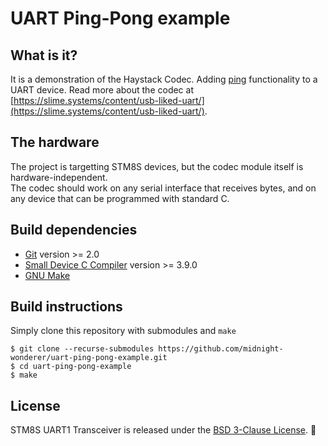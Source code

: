 # UART Ping-Pong example

## What is it?

It is a demonstration of the Haystack Codec.
Adding [ping](https://en.wiktionary.org/wiki/pinging#English) functionality to a UART device.
Read more about the codec at [https://slime.systems/content/usb-liked-uart/](https://slime.systems/content/usb-liked-uart/).

## The hardware

The project is targetting STM8S devices, but the codec module itself is hardware-independent.  
The codec should work on any serial interface that receives bytes, and on any device that can be programmed with standard C.

## Build dependencies

* [Git](https://git-scm.com/) version >= 2.0
* [Small Device C Compiler](http://sdcc.sourceforge.net/) version >= 3.9.0
* [GNU Make](https://www.gnu.org/software/make/)

## Build instructions

Simply clone this repository with submodules and `make`
```
$ git clone --recurse-submodules https://github.com/midnight-wonderer/uart-ping-pong-example.git
$ cd uart-ping-pong-example
$ make
```

## License

STM8S UART1 Transceiver is released under the [BSD 3-Clause License](LICENSE.md). :tada:
